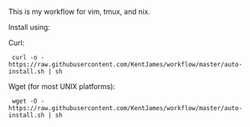 This is my workflow for vim, tmux, and nix. 

Install using:

Curl:

     curl -o - https://raw.githubusercontent.com/KentJames/workflow/master/auto-install.sh | sh

Wget (for most UNIX platforms):

     wget -O - https://raw.githubusercontent.com/KentJames/workflow/master/auto-install.sh | sh
